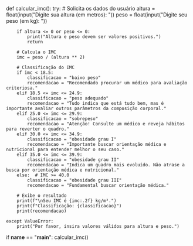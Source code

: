 def calcular_imc():
    try:
        # Solicita os dados do usuário
        altura = float(input("Digite sua altura (em metros): "))
        peso = float(input("Digite seu peso (em kg): "))

        if altura <= 0 or peso <= 0:
            print("Altura e peso devem ser valores positivos.")
            return

        # Calcula o IMC
        imc = peso / (altura ** 2)

        # Classificação do IMC
        if imc < 18.5:
            classificacao = "baixo peso"
            recomendacao = "Recomendado procurar um médico para avaliação criteriosa."
        elif 18.5 <= imc <= 24.9:
            classificacao = "peso adequado"
            recomendacao = "Tudo indica que está tudo bem, mas é importante avaliar outros parâmetros da composição corporal."
        elif 25.0 <= imc <= 29.9:
            classificacao = "sobrepeso"
            recomendacao = "Atenção! Consulte um médico e reveja hábitos para reverter o quadro."
        elif 30.0 <= imc <= 34.9:
            classificacao = "obesidade grau I"
            recomendacao = "Importante buscar orientação médica e nutricional para entender melhor o seu caso."
        elif 35.0 <= imc <= 39.9:
            classificacao = "obesidade grau II"
            recomendacao = "Indica um quadro mais evoluído. Não atrase a busca por orientação médica e nutricional."
        else:  # IMC >= 40.0
            classificacao = "obesidade grau III"
            recomendacao = "Fundamental buscar orientação médica."

        # Exibe o resultado
        print(f"\nSeu IMC é {imc:.2f} kg/m².")
        print(f"Classificação: {classificacao}")
        print(recomendacao)

    except ValueError:
        print("Por favor, insira valores válidos para altura e peso.")

if __name__ == "__main__":
    calcular_imc()